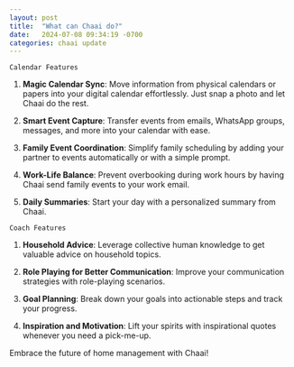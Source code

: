```yaml
---
layout: post
title:  "What can Chaai do?"
date:   2024-07-08 09:34:19 -0700
categories: chaai update
---
```


`Calendar Features`

1. <b>Magic Calendar Sync</b>: Move information from physical calendars or papers into your digital calendar effortlessly. Just snap a photo and let Chaai do the rest.

2. <b>Smart Event Capture</b>: Transfer events from emails, WhatsApp groups, messages, and more into your calendar with ease.

3. <b>Family Event Coordination</b>: Simplify family scheduling by adding your partner to events automatically or with a simple prompt.

4. <b>Work-Life Balance</b>: Prevent overbooking during work hours by having Chaai send family events to your work email.

5. <b>Daily Summaries</b>: Start your day with a personalized summary from Chaai.

`Coach Features`

1. <b>Household Advice</b>: Leverage collective human knowledge to get valuable advice on household topics.

2. <b>Role Playing for Better Communication</b>: Improve your communication strategies with role-playing scenarios.

3. <b>Goal Planning</b>: Break down your goals into actionable steps and track your progress.

4. <b>Inspiration and Motivation</b>: Lift your spirits with inspirational quotes whenever you need a pick-me-up.


Embrace the future of home management with Chaai!

